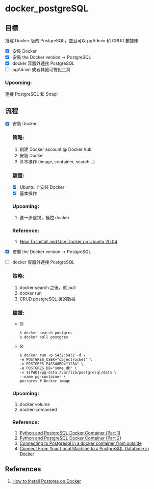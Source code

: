 # docker_postgreSQL

## 目標

搭建 Docker 版的 PostgreSQL，並且可以 pgAdmin 和 CRUD 數據庫

- [x] 安裝 Docker
- [x] 安裝 the Docker version -> PostgreSQL
- [x] docker 容器外連接 PostgreSQL
- [ ] pgAdmin 或者其他可視化工具

### Upcoming:

連接 PostgreSQL 和 Strapi

## 流程

- [x] 安裝 Docker

  ### 策略:

  1. 創建 Docker account @ Docker hub
  2. 安裝 Docker
  3. 基本操作 (image, container, search...)

  ### 驗證:

  - [x] Ubuntu 上安裝 Docker
  - [x] 基本操作

  ### Upcoming:

  1. 進一步監視，操控 docker

  ### Reference:

  1. [How To Install and Use Docker on Ubuntu 20.04](https://www.digitalocean.com/community/tutorials/how-to-install-and-use-docker-on-ubuntu-20-04)

- [x] 安裝 the Docker version -> PostgreSQL

- [ ] docker 容器外連接 PostgreSQL

  ### 策略:

  1. docker search 之後，就 pull
  2. docker run
  3. CRUD postgreSQL 裏的數據

  ### 驗證:

  - [x] ```shell
    $ docker search postgres
    $ docker pull postgres
    ```

  - [x] ```shell
    $ docker run -p 5432:5432 -d \
    -e POSTGRES_USER="objectrocket" \
    -e POSTGRES_PASSWORD="1234" \
    -e POSTGRES_DB="some_db" \
    -v ${PWD}/pg-data:/var/lib/postgresql/data \
    --name pg-container \
    postgres # Docker image
    ```

  ### Upcoming:

  1. docker volume
  2. docker-composed

  ### Reference:

  1. [Python and PostgreSQL Docker Container (Part 1)](https://kb.objectrocket.com/postgresql/python-and-postgresql-docker-container-part-1-1062)
  2. [Python and PostgreSQL Docker Container (Part 2)](https://kb.objectrocket.com/postgresql/python-and-postgresql-docker-container-part-2-1063)
  3. [Connecting to Postgresql in a docker container from outside](https://stackoverflow.com/questions/37694987/connecting-to-postgresql-in-a-docker-container-from-outside)
  4. [Connect From Your Local Machine to a PostgreSQL Database in Docker](https://medium.com/better-programming/connect-from-local-machine-to-postgresql-docker-container-f785f00461a7)

  

## References

1. [How to Install Postgres on Docker](https://www.enterprisedb.com/postgres-tutorials/how-install-postgres-docker)
